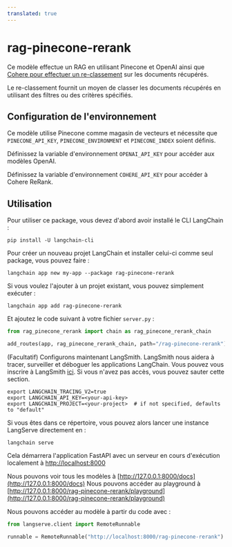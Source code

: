 ```yaml
---
translated: true
---
```


# rag-pinecone-rerank

Ce modèle effectue un RAG en utilisant Pinecone et OpenAI ainsi que [Cohere pour effectuer un re-classement](https://txt.cohere.com/rerank/) sur les documents récupérés.

Le re-classement fournit un moyen de classer les documents récupérés en utilisant des filtres ou des critères spécifiés.

## Configuration de l'environnement

Ce modèle utilise Pinecone comme magasin de vecteurs et nécessite que `PINECONE_API_KEY`, `PINECONE_ENVIRONMENT` et `PINECONE_INDEX` soient définis.

Définissez la variable d'environnement `OPENAI_API_KEY` pour accéder aux modèles OpenAI.

Définissez la variable d'environnement `COHERE_API_KEY` pour accéder à Cohere ReRank.

## Utilisation

Pour utiliser ce package, vous devez d'abord avoir installé le CLI LangChain :

```shell
pip install -U langchain-cli
```

Pour créer un nouveau projet LangChain et installer celui-ci comme seul package, vous pouvez faire :

```shell
langchain app new my-app --package rag-pinecone-rerank
```

Si vous voulez l'ajouter à un projet existant, vous pouvez simplement exécuter :

```shell
langchain app add rag-pinecone-rerank
```

Et ajoutez le code suivant à votre fichier `server.py` :

```python
from rag_pinecone_rerank import chain as rag_pinecone_rerank_chain

add_routes(app, rag_pinecone_rerank_chain, path="/rag-pinecone-rerank")
```

(Facultatif) Configurons maintenant LangSmith.
LangSmith nous aidera à tracer, surveiller et déboguer les applications LangChain.
Vous pouvez vous inscrire à LangSmith [ici](https://smith.langchain.com/).
Si vous n'avez pas accès, vous pouvez sauter cette section.

```shell
export LANGCHAIN_TRACING_V2=true
export LANGCHAIN_API_KEY=<your-api-key>
export LANGCHAIN_PROJECT=<your-project>  # if not specified, defaults to "default"
```

Si vous êtes dans ce répertoire, vous pouvez alors lancer une instance LangServe directement en :

```shell
langchain serve
```

Cela démarrera l'application FastAPI avec un serveur en cours d'exécution localement à
[http://localhost:8000](http://localhost:8000)

Nous pouvons voir tous les modèles à [http://127.0.0.1:8000/docs](http://127.0.0.1:8000/docs)
Nous pouvons accéder au playground à [http://127.0.0.1:8000/rag-pinecone-rerank/playground](http://127.0.0.1:8000/rag-pinecone-rerank/playground)

Nous pouvons accéder au modèle à partir du code avec :

```python
from langserve.client import RemoteRunnable

runnable = RemoteRunnable("http://localhost:8000/rag-pinecone-rerank")
```
